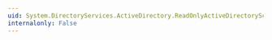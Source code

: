 ```yaml
---
uid: System.DirectoryServices.ActiveDirectory.ReadOnlyActiveDirectorySchemaClassCollection.Contains(System.DirectoryServices.ActiveDirectory.ActiveDirectorySchemaClass)
internalonly: False
---
```

